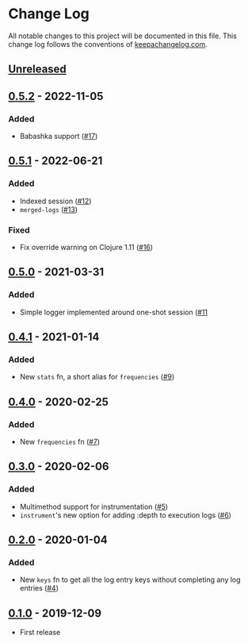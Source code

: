 # Change Log
All notable changes to this project will be documented in this file. This change log follows the conventions of [keepachangelog.com](http://keepachangelog.com/).

## [Unreleased]

## [0.5.2] - 2022-11-05
### Added
- Babashka support ([#17](https://github.com/athos/Postmortem/pull/17))

## [0.5.1] - 2022-06-21
### Added
- Indexed session ([#12](https://github.com/athos/Postmortem/pull/12))
- `merged-logs` ([#13](https://github.com/athos/Postmortem/pull/13))

### Fixed
- Fix override warning on Clojure 1.11 ([#16](https://github.com/athos/Postmortem/pull/16))

## [0.5.0] - 2021-03-31
### Added
- Simple logger implemented around one-shot session ([#11](https://github.com/athos/Postmortem/pull/11)

## [0.4.1] - 2021-01-14
### Added
- New `stats` fn, a short alias for `frequencies` ([#9](https://github.com/athos/Postmortem/pull/9))

## [0.4.0] - 2020-02-25
### Added
- New `frequencies` fn ([#7](https://github.com/athos/Postmortem/pull/7))

## [0.3.0] - 2020-02-06
### Added
- Multimethod support for instrumentation ([#5](https://github.com/athos/postmortem/pull/5))
- `instrument`'s new option for adding :depth to execution logs ([#6](https://github.com/athos/Postmortem/pull/6))

## [0.2.0] - 2020-01-04
### Added
- New `keys` fn to get all the log entry keys without completing any log entries ([#4](https://github.com/athos/postmortem/pull/4))

## [0.1.0] - 2019-12-09
- First release

[Unreleased]: https://github.com/athos/postmortem/compare/0.5.2...HEAD
[0.5.2]: https://github.com/athos/postmortem/compare/0.5.1...0.5.2
[0.5.1]: https://github.com/athos/postmortem/compare/0.5.0...0.5.1
[0.5.0]: https://github.com/athos/postmortem/compare/0.4.1...0.5.0
[0.4.1]: https://github.com/athos/postmortem/compare/0.4.0...0.4.1
[0.4.0]: https://github.com/athos/postmortem/compare/0.3.0...0.4.0
[0.3.0]: https://github.com/athos/postmortem/compare/0.2.0...0.3.0
[0.2.0]: https://github.com/athos/postmortem/compare/0.1.0...0.2.0
[0.1.0]: https://github.com/athos/postmortem/releases/tag/0.1.0
